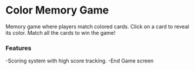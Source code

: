# Color Memory Game

Memory game where players match colored cards. Click on a card to reveal its color. Match all the cards to win the game!

### Features
-Scoring system with high score tracking.
-End Game screen